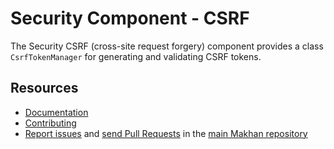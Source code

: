 Security Component - CSRF
=========================

The Security CSRF (cross-site request forgery) component provides a class
`CsrfTokenManager` for generating and validating CSRF tokens.

Resources
---------

  * [Documentation](https://makhan.com/doc/current/components/security/index.html)
  * [Contributing](https://makhan.com/doc/current/contributing/index.html)
  * [Report issues](https://github.com/makhan/makhan/issues) and
    [send Pull Requests](https://github.com/makhan/makhan/pulls)
    in the [main Makhan repository](https://github.com/makhan/makhan)
